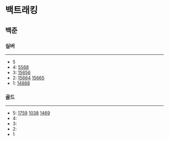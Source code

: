 # 백트래킹
## 
## 백준

### 실버

---

- 5
- 4:
[5568](5568%2F5568.md)
- 3:
[15656](15656%2F15656.md)
- 2:
[15664](%EC%8B%A4%EB%B2%84%2F15664%2F15664.md)
[15665](%EC%8B%A4%EB%B2%84%2F15665%2F15665.md)
- 1:
[14888](14888%2F14888.md)

### 골드

---

- 5: 
[1759](1759%2F1759.md)
[1038](1038%2F1038.md)
[1469](1469%2F1469.md)
- 4:
- 3:
- 2:
- 1

